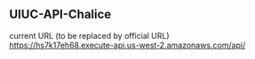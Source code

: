 ## UIUC-API-Chalice
current URL (to be replaced by official URL)  
https://hs7k17eh68.execute-api.us-west-2.amazonaws.com/api/
